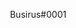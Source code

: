 <a href="https://zupimages.net/viewer.php?id=23/13/ktfq.png"><img src="https://zupimages.net/up/23/13/ktfq.png" alt="" /></a> Busirus#0001
